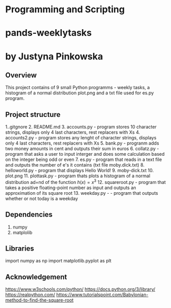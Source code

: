 # Programming and Scripting
# pands-weeklytasks
# by Justyna Pinkowska

## Overview
This project contains of 9 small Python programms - weekly tasks, a histogram of a normal distribution plot.png and a txt file used for es.py program.

## Project structure
1..gitgnore
2. README.md
3. accounts.py - program stores 10 character strings, displays only 4 last characters, rest replacers with Xs
4. accounts2.py - program stores any lenght of character strings, displays only 4 last characters, rest replacers with Xs
5. bank.py - progranm adds two money amounts in cent and outputs their sum in euros 
6. collatz.py - program that asks a user to input interger and does some calculation based on the integer being odd or even
7. es.py - program that reads in a text file and outputs the number of e's it contains (txt file moby.dick.txt)
8. helloworld.py - program that displays Hello World! 
9. moby-dick.txt
10. plot.png 
11. plottask.py - program thats plots a histogram of a normal distribution ad=nd of the function $h(x)=x^3$
12. squareroot.py - program that takes a positive floating-point number as input and outputs an approximation of its square root
13. weekday.py - - program that outputs whether or not today is a weekday


## Dependencies
1. numpy
2. matplolib

## Libraries
import numpy as np
import matplotlib.pyplot as plt

## Acknowledgement
https://www.w3schools.com/python/
https://docs.python.org/3/library/
https://realpython.com/
https://www.tutorialspoint.com/Babylonian-method-to-find-the-square-root
